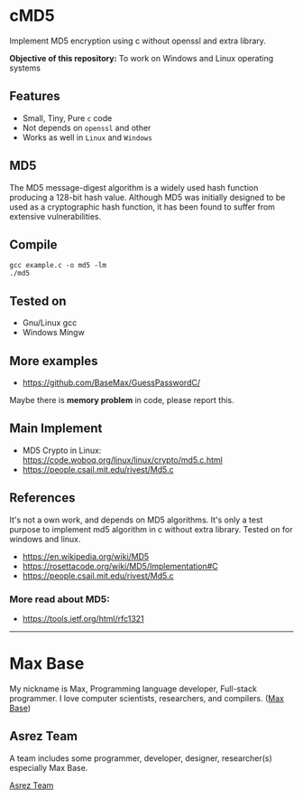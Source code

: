 # cMD5

Implement MD5 encryption using c without openssl and extra library.

**Objective of this repository:** To work on Windows and Linux operating systems

## Features

- Small, Tiny, Pure `c` code
- Not depends on `openssl` and other
- Works as well in `Linux` and `Windows`

## MD5

The MD5 message-digest algorithm is a widely used hash function producing a 128-bit hash value. Although MD5 was initially designed to be used as a cryptographic hash function, it has been found to suffer from extensive vulnerabilities.

## Compile

```
gcc example.c -o md5 -lm
./md5
```

## Tested on

- Gnu/Linux gcc
- Windows Mingw

## More examples

- https://github.com/BaseMax/GuessPasswordC/

Maybe there is **memory problem** in code, please report this.

## Main Implement

- MD5 Crypto in Linux: https://code.woboq.org/linux/linux/crypto/md5.c.html
- https://people.csail.mit.edu/rivest/Md5.c

## References

It's not a own work, and depends on MD5 algorithms.
It's only a test purpose to implement md5 algorithm in c without extra library. Tested on for windows and linux.

- https://en.wikipedia.org/wiki/MD5
- https://rosettacode.org/wiki/MD5/Implementation#C
- https://people.csail.mit.edu/rivest/Md5.c

### More read about MD5:

- https://tools.ietf.org/html/rfc1321

---------

# Max Base

My nickname is Max, Programming language developer, Full-stack programmer. I love computer scientists, researchers, and compilers. ([Max Base](https://maxbase.org/))

## Asrez Team

A team includes some programmer, developer, designer, researcher(s) especially Max Base.

[Asrez Team](https://www.asrez.com/)
